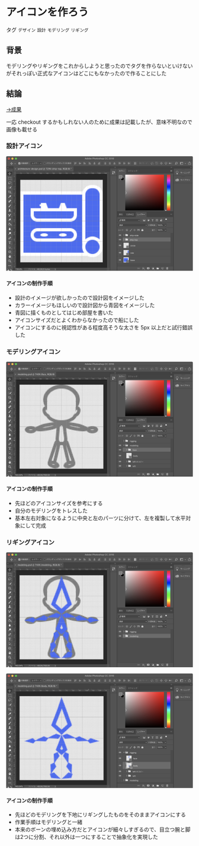 # アイコンを作ろう

タグ `デザイン` `設計` `モデリング` `リギング`

## 背景

モデリングやリギングをこれからしようと思ったのでタグを作らないといけないがそれっぽい正式なアイコンはどこにもなかったので作ることにした

## 結論

[→成果](https://github.com/shimomuh/shimomuh.github.io/commit/9b3a2e1179df4bc54f6e02a020f17946e32ac4c4)

一応 checkout するかもしれない人のために成果は記載したが、意味不明なので画像も載せる

### 設計アイコン

![](/static/diary/2019-07-30/blueprint.png)

#### アイコンの制作手順

* 設計のイメージが欲しかったので設計図をイメージした
* カラーイメージもほしいので設計図から青図をイメージした
* 青図に描くものとしてはじめ部屋を書いた
* アイコンサイズだとよくわからなかったので船にした
* アイコンにするのに視認性がある程度高そうな太さを 5px 以上だと試行錯誤した

### モデリングアイコン

![](/static/diary/2019-07-30/modeling.png)

#### アイコンの制作手順

* 先ほどのアイコンサイズを参考にする
* 自分のモデリングをトレスした
* 基本左右対象になるように中央と左のパーツに分けて、左を複製して水平対象にして完成

### リギングアイコン

![](/static/diary/2019-07-30/modeling-to-rigging.png)

![](/static/diary/2019-07-30/rigging.png)

#### アイコンの制作手順

* 先ほどのモデリングを下地にリギングしたものをそのままアイコンにする
* 作業手順はモデリングと一緒
* 本来のボーンの埋め込み方だとアイコンが細々しすぎるので、目立つ腕と脚は2つに分割、それ以外は一つにすることで抽象化を実現した
